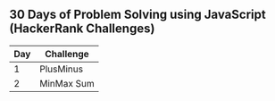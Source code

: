 ## 30 Days of Problem Solving using JavaScript (HackerRank Challenges)

| Day | Challenge  |
| --- | ---------- |
| 1   | PlusMinus  |
| 2   | MinMax Sum |
